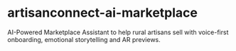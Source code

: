 # artisanconnect-ai-marketplace
AI-Powered Marketplace Assistant to help rural artisans sell with voice-first onboarding, emotional storytelling and AR previews.
